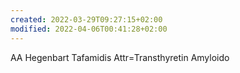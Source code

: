 ```yaml
---
created: 2022-03-29T09:27:15+02:00
modified: 2022-04-06T00:41:28+02:00
---
```


AA
Hegenbart
Tafamidis
Attr=Transthyretin Amyloido
